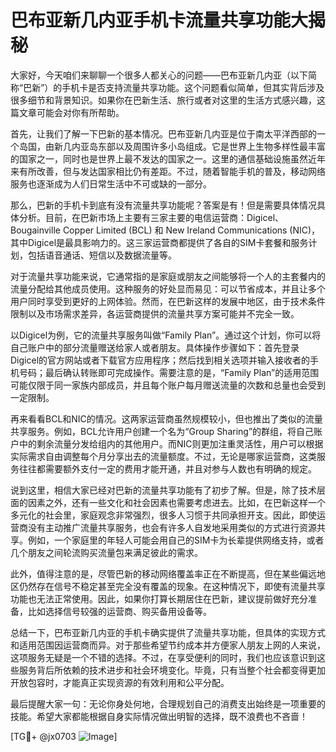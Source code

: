 # 巴布亚新几内亚手机卡流量共享功能大揭秘

大家好，今天咱们来聊聊一个很多人都关心的问题——巴布亚新几内亚（以下简称“巴新”）的手机卡是否支持流量共享功能。这个问题看似简单，但其实背后涉及很多细节和背景知识。如果你在巴新生活、旅行或者对这里的生活方式感兴趣，这篇文章可能会对你有所帮助。

首先，让我们了解一下巴新的基本情况。巴布亚新几内亚是位于南太平洋西部的一个岛国，由新几内亚岛东部以及周围许多小岛组成。它是世界上生物多样性最丰富的国家之一，同时也是世界上最不发达的国家之一。这里的通信基础设施虽然近年来有所改善，但与发达国家相比仍有差距。不过，随着智能手机的普及，移动网络服务也逐渐成为人们日常生活中不可或缺的一部分。

那么，巴新的手机卡到底有没有流量共享功能呢？答案是有！但是需要具体情况具体分析。目前，在巴新市场上主要有三家主要的电信运营商：Digicel、Bougainville Copper Limited (BCL) 和 New Ireland Communications (NIC)，其中Digicel是最具影响力的。这三家运营商都提供了各自的SIM卡套餐和服务计划，包括语音通话、短信以及数据流量等。

对于流量共享功能来说，它通常指的是家庭或朋友之间能够将一个人的主套餐内的流量分配给其他成员使用。这种服务的好处显而易见：可以节省成本，并且让多个用户同时享受到更好的上网体验。然而，在巴新这样的发展中地区，由于技术条件限制以及市场需求差异，各运营商提供的流量共享方案可能并不完全一致。

以Digicel为例，它的流量共享服务叫做“Family Plan”。通过这个计划，你可以将自己账户中的部分流量赠送给家人或者朋友。具体操作步骤如下：首先登录Digicel的官方网站或者下载官方应用程序；然后找到相关选项并输入接收者的手机号码；最后确认转账即可完成操作。需要注意的是，“Family Plan”的适用范围可能仅限于同一家族内部成员，并且每个账户每月赠送流量的次数和总量也会受到一定限制。

再来看看BCL和NIC的情况。这两家运营商虽然规模较小，但也推出了类似的流量共享服务。例如，BCL允许用户创建一个名为“Group Sharing”的群组，将自己账户中的剩余流量分发给组内的其他用户。而NIC则更加注重灵活性，用户可以根据实际需求自由调整每个月分享出去的流量额度。不过，无论是哪家运营商，这类服务往往都需要额外支付一定的费用才能开通，并且对参与人数也有明确的规定。

说到这里，相信大家已经对巴新的流量共享功能有了初步了解。但是，除了技术层面的因素之外，还有一些文化和社会因素也需要考虑进去。比如，在巴新这样一个多元化的社会里，家庭观念非常强烈，很多人习惯于共同承担开支。因此，即使运营商没有主动推广流量共享服务，也会有许多人自发地采用类似的方式进行资源共享。例如，一个家庭里的年轻人可能会用自己的SIM卡为长辈提供网络支持，或者几个朋友之间轮流购买流量包来满足彼此的需求。

此外，值得注意的是，尽管巴新的移动网络覆盖率正在不断提高，但在某些偏远地区仍然存在信号不稳定甚至完全没有覆盖的现象。在这种情况下，即使有流量共享功能也无法正常使用。因此，如果你打算长期居住在巴新，建议提前做好充分准备，比如选择信号较强的运营商、购买备用设备等。

总结一下，巴布亚新几内亚的手机卡确实提供了流量共享功能，但具体的实现方式和适用范围因运营商而异。对于那些希望节约成本并方便家人朋友上网的人来说，这项服务无疑是一个不错的选择。不过，在享受便利的同时，我们也应该意识到这些服务背后所依赖的技术进步和社会环境变化。毕竟，只有当整个社会都变得更加开放包容时，才能真正实现资源的有效利用和公平分配。

最后提醒大家一句：无论你身处何地，合理规划自己的消费支出始终是一项重要的技能。希望大家都能根据自身实际情况做出明智的选择，既不浪费也不吝啬！

[TG💪+ @jx0703 ![Image](https://github.com/user-attachments/assets/dbca1d08-cadb-493c-b0ec-ad6f7a83f270)]